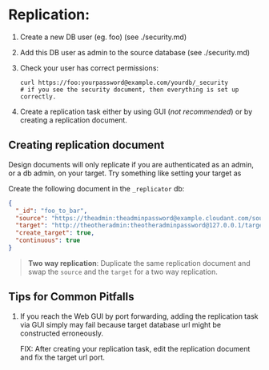 # Replication:

1. Create a new DB user (eg. foo) (see ./security.md)
2. Add this DB user as admin to the source database (see ./security.md)
3. Check your user has correct permissions:

       curl https://foo:yourpassword@example.com/yourdb/_security
       # if you see the security document, then everything is set up correctly.

3. Create a replication task either by using GUI (*not recommended*) or by creating a replication
document.

## Creating replication document

Design documents will only replicate if you are authenticated as an admin, or a db admin, on your target. Try something like setting your target as

Create the following document in the `_replicator` db:

```json
{
  "_id": "foo_to_bar", 
  "source": "https://theadmin:theadminpassword@example.cloudant.com/sourcedb",
  "target": "http://theotheradmin:theotheradminpassword@127.0.0.1/targetdb",
  "create_target": true,
  "continuous": true
}
```

> **Two way replication**: Duplicate the same replication document and swap the `source` and the `target` for a two way replication.

## Tips for Common Pitfalls

1. If you reach the Web GUI by port forwarding, adding the replication task
via GUI simply may fail because target database url might be constructed erroneously.

    FIX: After creating your replication task, edit the replication document and
    fix the target url port.
